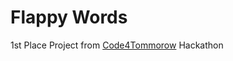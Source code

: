 Flappy Words
=============

1st Place Project from [Code4Tommorow](http://gentechstudenthackathon.challengepost.com/) Hackathon

